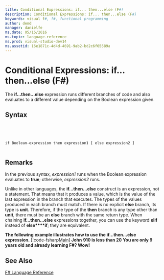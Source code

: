 ```yaml
---
title: Conditional Expressions: if... then...else (F#)
description: Conditional Expressions: if... then...else (F#)
keywords: visual f#, f#, functional programming
author: dend
manager: danielfe
ms.date: 05/16/2016
ms.topic: language-reference
ms.prod: visual-studio-dev14
ms.assetid: 16e1871c-4d4d-4691-9ab2-bd2c6f65589a 
---
```


# Conditional Expressions: if... then...else (F#)

The **if...then...else** expression runs different branches of code and also evaluates to a different value depending on the Boolean expression given.


## Syntax



```




if Boolean-expression then expression1 [ else expression2 ]


```





## Remarks
In the previous syntax, *expression1* runs when the Boolean expression evaluates to **true**; otherwise, *expression2* runs.

Unlike in other languages, the **if...then...else** construct is an expression, not a statement. That means that it produces a value, which is the value of the last expression in the branch that executes. The types of the values produced in each branch must match. If there is no explicit **else** branch, its type is **unit**. Therefore, if the type of the **then** branch is any type other than **unit**, there must be an **else** branch with the same return type. When chaining **if...then...else** expressions together, you can use the keyword **elif** instead of **else****if**; they are equivalent.

**The following example illustrates how to use the if...then...else expression.**
[!code-fsharp[Main](snippets/fslangref2/snippet4501.fs)]
**John**
**910 is less than 20**
**You are only 9 years old and already learning F#? Wow!**
## See Also
[F&#35; Language Reference](FSharp-Language-Reference.md)

